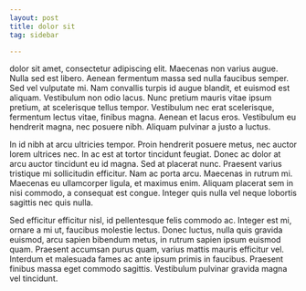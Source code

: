 ```yaml
---
layout: post
title: dolor sit
tag: sidebar

---
```


dolor sit amet, consectetur adipiscing elit. Maecenas non varius augue. Nulla sed est libero. Aenean fermentum massa sed nulla faucibus semper. Sed vel vulputate mi. Nam convallis turpis id augue blandit, et euismod est aliquam. Vestibulum non odio lacus. Nunc pretium mauris vitae ipsum pretium, at scelerisque tellus tempor. Vestibulum nec erat scelerisque, fermentum lectus vitae, finibus magna. Aenean et lacus eros. Vestibulum eu hendrerit magna, nec posuere nibh. Aliquam pulvinar a justo a luctus.

In id nibh at arcu ultricies tempor. Proin hendrerit posuere metus, nec auctor lorem ultrices nec. In ac est at tortor tincidunt feugiat. Donec ac dolor at arcu auctor tincidunt eu id magna. Sed at placerat nunc. Praesent varius tristique mi sollicitudin efficitur. Nam ac porta arcu. Maecenas in rutrum mi. Maecenas eu ullamcorper ligula, et maximus enim. Aliquam placerat sem in nisi commodo, a consequat est congue. Integer quis nulla vel neque lobortis sagittis nec quis nulla.

Sed efficitur efficitur nisl, id pellentesque felis commodo ac. Integer est mi, ornare a mi ut, faucibus molestie lectus. Donec luctus, nulla quis gravida euismod, arcu sapien bibendum metus, in rutrum sapien ipsum euismod quam. Praesent accumsan purus quam, varius mattis mauris efficitur vel. Interdum et malesuada fames ac ante ipsum primis in faucibus. Praesent finibus massa eget commodo sagittis. Vestibulum pulvinar gravida magna vel tincidunt.